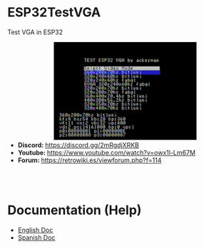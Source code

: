 # ESP32TestVGA
Test VGA in ESP32

<ul>
 <center><img src='https://raw.githubusercontent.com/rpsubc8/ESP32TestVGA/main/preview/previewvga.jpg'></center>
 <li><b>Discord: </b><a href='https://discord.gg/2mRgdjXRKB'>https://discord.gg/2mRgdjXRKB</a></li>
 <li><b>Youtube: </b><a href='https://www.youtube.com/watch?v=owx1l-Lm67M'>https://www.youtube.com/watch?v=owx1l-Lm67M</a></li>
 <li><b>Forum: </b><a href='https://retrowiki.es/viewforum.php?f=114'>https://retrowiki.es/viewforum.php?f=114</a></li>
</ul>

<br><br>
<h1>Documentation (Help)</h1>
<ul>
 <li><a href='readmeEnglish.md'>English Doc</a></li>
 <li><a href='readmeSpanish.md'>Spanish Doc</a></li>
</ul>

